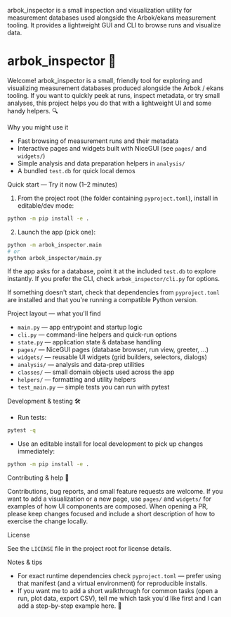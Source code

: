 arbok_inspector is a small inspection and visualization utility for measurement
databases used alongside the Arbok/ekans measurement tooling.
It provides a lightweight GUI and CLI to browse runs and visualize data.
# arbok_inspector 🚀

Welcome! arbok_inspector is a small, friendly tool for exploring and visualizing measurement databases produced alongside the Arbok / ekans tooling. If you want to quickly peek at runs, inspect metadata, or try small analyses, this project helps you do that with a lightweight UI and some handy helpers. 🔍

Why you might use it
- Fast browsing of measurement runs and their metadata
- Interactive pages and widgets built with NiceGUI (see `pages/` and `widgets/`)
- Simple analysis and data preparation helpers in `analysis/`
- A bundled `test.db` for quick local demos

Quick start — Try it now (1–2 minutes)

1. From the project root (the folder containing `pyproject.toml`), install in editable/dev mode:

```bash
python -m pip install -e .
```

2. Launch the app (pick one):

```bash
python -m arbok_inspector.main
# or
python arbok_inspector/main.py
```

If the app asks for a database, point it at the included `test.db` to explore instantly. If you prefer the CLI, check `arbok_inspector/cli.py` for options.

If something doesn't start, check that dependencies from `pyproject.toml` are installed and that you're running a compatible Python version.

Project layout — what you'll find

- `main.py` — app entrypoint and startup logic
- `cli.py` — command-line helpers and quick-run options
- `state.py` — application state & database handling
- `pages/` — NiceGUI pages (database browser, run view, greeter, ...)
- `widgets/` — reusable UI widgets (grid builders, selectors, dialogs)
- `analysis/` — analysis and data-prep utilities
- `classes/` — small domain objects used across the app
- `helpers/` — formatting and utility helpers
- `test_main.py` — simple tests you can run with pytest

Development & testing 🛠️

- Run tests:

```bash
pytest -q
```

- Use an editable install for local development to pick up changes immediately:

```bash
python -m pip install -e .
```

Contributing & help 🙌

Contributions, bug reports, and small feature requests are welcome. If you want to add a visualization or a new page, use `pages/` and `widgets/` for examples of how UI components are composed. When opening a PR, please keep changes focused and include a short description of how to exercise the change locally.

License

See the `LICENSE` file in the project root for license details.

Notes & tips

- For exact runtime dependencies check `pyproject.toml` — prefer using that manifest (and a virtual environment) for reproducible installs.
- If you want me to add a short walkthrough for common tasks (open a run, plot data, export CSV), tell me which task you'd like first and I can add a step-by-step example here. 📘

